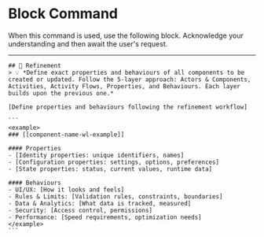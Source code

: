 # Block Command

When this command is used, use the following block. Acknowledge your understanding and then await the user's request.

---

``````````
## 🔄 Refinement
> 💡 *Define exact properties and behaviours of all components to be created or updated. Follow the 5-layer approach: Actors & Components, Activities, Activity Flows, Properties, and Behaviours. Each layer builds upon the previous one.*

[Define properties and behaviours following the refinement workflow]

```
<example>
### [[component-name-wl-example]]

#### Properties
- [Identity properties: unique identifiers, names]
- [Configuration properties: settings, options, preferences]
- [State properties: status, current values, runtime data]

#### Behaviours
- UI/UX: [How it looks and feels]
- Rules & Limits: [Validation rules, constraints, boundaries]
- Data & Analytics: [What data is tracked, measured]
- Security: [Access control, permissions]
- Performance: [Speed requirements, optimization needs]
</example>
```
``````````
